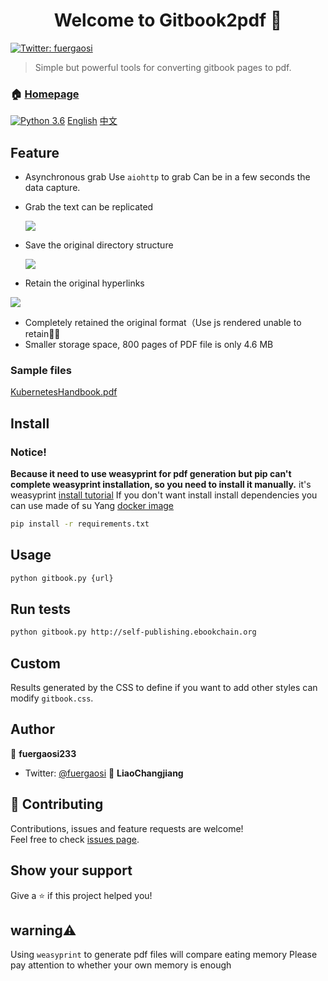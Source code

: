 <h1 align="center">Welcome to Gitbook2pdf 👋</h1>

<p>
  <a href="https://twitter.com/fuergaosi" target="_blank">
    <img alt="Twitter: fuergaosi" src="https://img.shields.io/twitter/follow/fuergaosi.svg?style=social" />
  </a>
</p>

> Simple but powerful tools for converting gitbook pages to pdf.

### 🏠 [Homepage](https://github.com/fuergaosi233/gitbook2pdf)

[![Python 3.6](https://img.shields.io/badge/python-3.6-blue.svg)](https://www.python.org/downloads/release/python-360/)
[English](./README.md) [中文](./README_zh.md)

## Feature

- Asynchronous grab
  Use `aiohttp` to grab
  Can be in a few seconds the data capture.

- Grab the text can be replicated
  
  ![](./screenshots/copy-feature.png)
  
- Save the original directory structure
  
  ![](./screenshots/index.png)

- Retain the original hyperlinks

![](./screenshots/link-feature.png)

- Completely retained the original format（Use js rendered unable to retain🤷‍♂️
- Smaller storage space, 800 pages of PDF file is only 4.6 MB

### Sample files

[KubernetesHandbook.pdf](http://cdn2.xhyuan.co/KubernetesHandbook.pdf)

## Install

### Notice!

**Because it need to use weasyprint for pdf generation but pip can't complete weasyprint installation, so you need to install it manually.**
it's weasyprint [install tutorial](https://weasyprint.readthedocs.io/en/latest/install.html#linux)
If you don't want install install dependencies you can use made of su Yang [docker image](https://github.com/soulteary/docker-gitbook-pdf-generator)

```sh
pip install -r requirements.txt
```

## Usage

```sh
python gitbook.py {url}
```

## Run tests

```sh
python gitbook.py http://self-publishing.ebookchain.org
```

## Custom

Results generated by the CSS to define if you want to add other styles can modify `gitbook.css`.

## Author

👤 **fuergaosi233**

- Twitter: [@fuergaosi](https://twitter.com/fuergaosi)
  👤 **LiaoChangjiang**

## 🤝 Contributing

Contributions, issues and feature requests are welcome!<br />Feel free to check [issues page](https://github.com/fuergaosi233/gitbook2pdf/issues).

## Show your support

Give a ⭐️ if this project helped you!

## warning⚠️

Using `weasyprint` to generate pdf files will compare eating memory
Please pay attention to whether your own memory is enough
